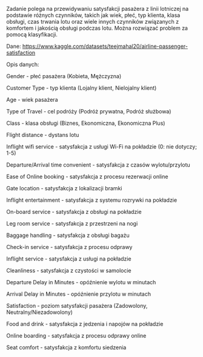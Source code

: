 Zadanie polega na przewidywaniu satysfakcji pasażera z linii lotniczej na podstawie różnych czynników, takich jak wiek, płeć, typ klienta, klasa obsługi, czas trwania lotu oraz wiele innych czynników związanych z komfortem i jakością obsługi podczas lotu. Można rozwiązać problem za pomocą klasyfikacji.

Dane: https://www.kaggle.com/datasets/teejmahal20/airline-passenger-satisfaction

Opis danych:

Gender - płeć pasażera (Kobieta, Mężczyzna)

Customer Type - typ klienta (Lojalny klient, Nielojalny klient)

Age - wiek pasażera

Type of Travel - cel podróży (Podróż prywatna, Podróż służbowa)

Class - klasa obsługi (Biznes, Ekonomiczna, Ekonomiczna Plus)

Flight distance - dystans lotu

Inflight wifi service - satysfakcja z usługi Wi-Fi na pokładzie (0: nie dotyczy; 1-5)

Departure/Arrival time convenient - satysfakcja z czasów wylotu/przylotu

Ease of Online booking - satysfakcja z procesu rezerwacji online

Gate location - satysfakcja z lokalizacji bramki

Inflight entertainment - satysfakcja z systemu rozrywki na pokładzie

On-board service - satysfakcja z obsługi na pokładzie

Leg room service - satysfakcja z przestrzeni na nogi

Baggage handling - satysfakcja z obsługi bagażu

Check-in service - satysfakcja z procesu odprawy

Inflight service - satysfakcja z usługi na pokładzie

Cleanliness - satysfakcja z czystości w samolocie

Departure Delay in Minutes - opóźnienie wylotu w minutach

Arrival Delay in Minutes - opóźnienie przylotu w minutach

Satisfaction - poziom satysfakcji pasażera (Zadowolony, Neutralny/Niezadowolony)

Food and drink - satysfakcja z jedzenia i napojów na pokładzie

Online boarding - satysfakcja z procesu odprawy online

Seat comfort - satysfakcja z komfortu siedzenia
